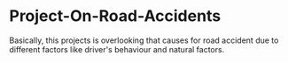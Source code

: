# Project-On-Road-Accidents
Basically, this projects is overlooking that causes for road accident due to different factors like driver's behaviour and natural factors.
